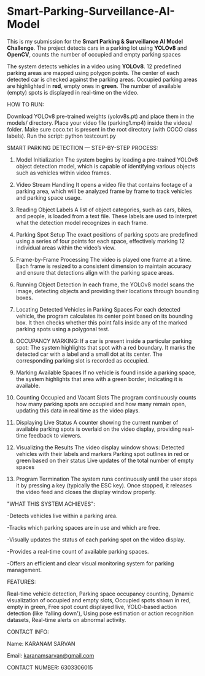 # Smart-Parking-Surveillance-AI-Model
This is my submission for the **Smart Parking &amp; Surveillance AI Model Challenge**. The project detects cars in a parking lot using **YOLOv8** and **OpenCV**, counts the number of occupied and empty parking spaces


The system detects vehicles in a video using **YOLOv8**.
12 predefined parking areas are mapped using polygon points.
The center of each detected car is checked against the parking areas.
Occupied parking areas are highlighted in **red**, empty ones in **green**.
The number of available (empty) spots is displayed in real-time on the video.





HOW TO RUN:


  
Download YOLOv8 pre-trained weights (yolov8s.pt) and place them in the models/ directory.
Place your video file (parking1.mp4) inside the videos/ folder.
Make sure coco.txt is present in the root directory (with COCO class labels).
Run the script:
python testcount.py






SMART PARKING DETECTION — STEP-BY-STEP PROCESS:


1. Model Initialization
The system begins by loading a pre-trained YOLOv8 object detection model, which is capable of identifying various objects such as vehicles within video frames.


2. Video Stream Handling
It opens a video file that contains footage of a parking area, which will be analyzed frame by frame to track vehicles and parking space usage.


3. Reading Object Labels
A list of object categories, such as cars, bikes, and people, is loaded from a text file. These labels are used to interpret what the detection model recognizes in each frame.


4. Parking Spot Setup
The exact positions of parking spots are predefined using a series of four points for each space, effectively marking 12 individual areas within the video’s view.


5. Frame-by-Frame Processing
The video is played one frame at a time. Each frame is resized to a consistent dimension to maintain accuracy and ensure that detections align with the parking space areas.


6. Running Object Detection
In each frame, the YOLOv8 model scans the image, detecting objects and providing their locations through bounding boxes.


7. Locating Detected Vehicles in Parking Spaces
For each detected vehicle, the program calculates its center point based on its bounding box. It then checks whether this point falls inside any of the marked parking spots using a polygonal test.

8. OCCUPANCY MARKING:  If a car is present inside a particular parking spot:
The system highlights that spot with a red boundary.
It marks the detected car with a label and a small dot at its center.
The corresponding parking slot is recorded as occupied.


11. Marking Available Spaces
If no vehicle is found inside a parking space, the system highlights that area with a green border, indicating it is available.


12. Counting Occupied and Vacant Slots
The program continuously counts how many parking spots are occupied and how many remain open, updating this data in real time as the video plays.


13. Displaying Live Status
A counter showing the current number of available parking spots is overlaid on the video display, providing real-time feedback to viewers.


14.  Visualizing the Results
The video display window shows:
Detected vehicles with their labels and markers
Parking spot outlines in red or green based on their status
Live updates of the total number of empty spaces


15. Program Termination
The system runs continuously until the user stops it by pressing a key (typically the ESC key). Once stopped, it releases the video feed and closes the display window properly.




"WHAT THIS SYSTEM ACHIEVES":



-Detects vehicles live within a parking area.

-Tracks which parking spaces are in use and which are free.

-Visually updates the status of each parking spot on the video display.

-Provides a real-time count of available parking spaces.

-Offers an efficient and clear visual monitoring system for parking management.






FEATURES:




Real-time vehicle detection,
Parking space occupancy counting,
Dynamic visualization of occupied and empty slots,
Occupied spots shown in red, empty in green,
Free spot count displayed live,
YOLO-based action detection (like 'falling down'),
Using pose estimation or action recognition datasets,
Real-time alerts on abnormal activity.



CONTACT INFO:


Name: KARANAM SARVAN

Email: karanamsarvan@gmail.com

CONTACT NUMBER: 6303306015









